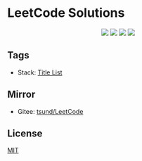 # LeetCode Solutions

<p align="center">
    <img src="https://img.shields.io/github/license/shink/LeetCode.svg"/>
    <img src="https://img.shields.io/github/repo-size/shink/LeetCode.svg"/>
    <img src="https://img.shields.io/github/last-commit/shink/LeetCode.svg"/>
    <img src="https://img.shields.io/badge/language-java-B07219.svg"/>
</p>

## Tags

- Stack: [Title List](src/main/java/com/yuanhaoji/leetcode/stack)

## Mirror

- Gitee: [tsund/LeetCode](https://gitee.com/tsund/LeetCode)

## License

[MIT](LICENSE)
